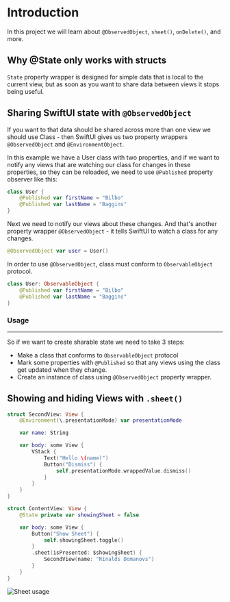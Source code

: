 # Introduction

In this project we will learn about `@ObservedObject`, `sheet()`, `onDelete()`, and more.

## Why @State only works with structs

`State` property wrapper is designed for simple data that is local to the current view, but as soon as you want to share data between views it stops being useful.

## Sharing SwiftUI state with `@ObservedObject`

If you want to that data should be shared across more than one view we should use Class - then SwiftUI gives us two property wrappers `@ObservedObject` and `@EnvironmentObject`.

In this example we have a User class with two properties, and if we want to notify any views that are watching our class for changes in these properties, so they can be reloaded, we need to use `@Published` property observer like this:

```swift
class User {
    @Published var firstName = "Bilbo"
    @Published var lastName = "Baggins"
}
```

Next we need to notify our views about these changes. And that's another property wrapper `@ObservedObject` - it tells SwiftUI to watch a class for any changes.

```swift
@ObservedObject var user = User()
```

In order to use `@ObservedObject`, class must conform to `ObservableObject` protocol.

```swift
class User: ObservableObject {
    @Published var firstName = "Bilbo"
    @Published var lastName = "Baggins"
}
```

### Usage

---

So if we want to create sharable state we need to take 3 steps:

- Make a class that conforms to `ObservableObject` protocol
- Mark some properties with `@Published` so that any views using the class get updated when they change.
- Create an instance of class using `@ObservedObject` property wrapper.

## Showing and hiding Views with `.sheet()`

```swift
struct SecondView: View {
    @Environment(\.presentationMode) var presentationMode

    var name: String

    var body: some View {
        VStack {
            Text("Hello \(name)")
            Button("Dismiss") {
                self.presentationMode.wrappedValue.dismiss()
            }
        }
    }
}

struct ContentView: View {
    @State private var showingSheet = false

    var body: some View {
        Button("Show Sheet") {
            self.showingSheet.toggle()
        }
        .sheet(isPresented: $showingSheet) {
            SecondView(name: "Rinalds Domanovs")
        }
    }
}
```

![Sheet usage](https://media.giphy.com/media/j5mn2ZqZxamrNDJfNT/giphy.gif)
